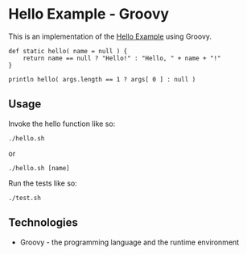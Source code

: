 # Hello Example - Groovy

This is an implementation of the [Hello Example](../README.md) using Groovy.

```
def static hello( name = null ) {
    return name == null ? "Hello!" : "Hello, " + name + "!"
}

println hello( args.length == 1 ? args[ 0 ] : null )
```

## Usage

Invoke the hello function like so:

```
./hello.sh
```

or

```
./hello.sh [name]
```

Run the tests like so:

```
./test.sh
```

## Technologies

* Groovy - the programming language and the runtime environment
